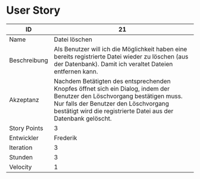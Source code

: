# User Story

| ID         |21|
|-|-|
|Name        |Datei löschen|
|Beschreibung|Als Benutzer will ich die Möglichkeit haben eine bereits registrierte Datei wieder zu löschen (aus der Datenbank). Damit ich veraltet Dateien entfernen kann.|
|Akzeptanz   |Nachdem Betätigten des entsprechenden Knopfes öffnet sich ein Dialog, indem der Benutzer den Löschvorgang bestätigen muss. Nur falls der Benutzer den Löschvorgang bestätigt wird die registrierte Datei aus der Datenbank gelöscht.|
|Story Points|3|
|Entwickler  |Frederik|
|Iteration   |3|
|Stunden     |3|
|Velocity    |1|
